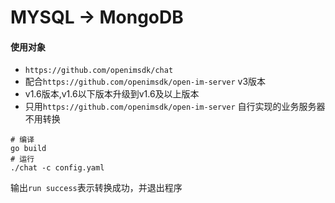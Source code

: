 # MYSQL -> MongoDB
#### 使用对象
* `https://github.com/openimsdk/chat`
* 配合`https://github.com/openimsdk/open-im-server` v3版本
* v1.6版本,v1.6以下版本升级到v1.6及以上版本
* 只用`https://github.com/openimsdk/open-im-server` 自行实现的业务服务器不用转换

```shell
# 编译
go build
# 运行
./chat -c config.yaml
```

输出`run success`表示转换成功，并退出程序